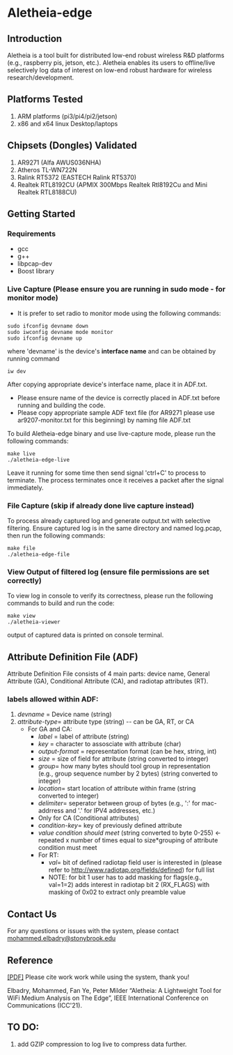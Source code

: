 # Aletheia-edge

## Introduction
Aletheia is a tool built for distributed low-end robust wireless R&D platforms (e.g., raspberry pis, jetson, etc.). Aletheia enables its users to offline/live selectively log data of interest on low-end robust hardware for wireless research/development.

## Platforms Tested
1. ARM platforms (pi3/pi4/pi2/jetson)
2. x86 and x64 linux Desktop/laptops

## Chipsets (Dongles) Validated
1. AR9271 (Alfa AWUS036NHA)
2. Atheros TL-WN722N
3. Ralink RT5372 (EASTECH Ralink RT5370)
4. Realtek RTL8192CU (APMIX 300Mbps Realtek Rtl8192Cu and Mini Realtek RTL8188CU)

## Getting Started

### Requirements
- gcc
- g++
- libpcap-dev
- Boost library

### Live Capture (Please ensure you are running in sudo mode - for monitor mode)

- It is prefer to set radio to monitor mode using the following commands:
```
sudo ifconfig devname down 
sudo iwconfig devname mode monitor
sudo ifconfig devname up
```
where 'devname' is the device's **interface name** and can be obtained by running command 
```
iw dev
```
After copying appropriate device's interface name, place it in ADF.txt.

- Please ensure name of the device is correctly placed in ADF.txt before running and building the code.
- Please copy appropriate sample ADF text file (for AR9271 please use ar9207-monitor.txt for this beginning) by naming file ADF.txt

To build Aletheia-edge binary and use live-capture mode, please run the following commands:
```
make live
./aletheia-edge-live
```

Leave it running for some time then send signal 'ctrl+C' to process to terminate. The process terminates once it receives a packet after the signal immediately.

### File Capture (skip if already done live capture instead)
To process already captured log and generate output.txt with selective filtering. Ensure captured log is in the same directory and named log.pcap, then run the following commands:
```
make file
./aletheia-edge-file
```

### View Output of filtered log (ensure file permissions are set correctly)
To view log in console to verify its correctness, please run the following commands to build and run the code:
```
make view
./aletheia-viewer
```

output of captured data is printed on console terminal.

## Attribute Definition File (ADF)

Attribute Definition File consists of 4 main parts: device name, General Attribute (GA), Conditional Attribute (CA), and radiotap attributes (RT).

### labels allowed within ADF:
1. *devname* = Device name (string)
2. *attribute-type*= attribute type (string) -- can be GA, RT, or CA
    - For GA and CA:
      - *label* = label of attribute (string)
      - *key* = character to assosciate with attribute (char) 
      - *output-format* = representation format (can be hex, string, int)
      - *size* = size of field for attribute (string converted to integer)
      - *group*= how many bytes should tool group in representation (e.g., group sequence number by 2 bytes) (string converted to integer)
      - *location*= start location of attribute within frame (string converted to integer)
      - *delimiter*= seperator between group of bytes (e.g., ':' for mac-addrress and '.' for IPV4 addresses, etc.)
      - Only for CA (Conditional attributes)
      - *condition-key*= key of previously defined attribute
      - *value condition should meet* (string converted to byte 0-255) <- repeated x number of times equal to size*grouping of attribute condition must meet
      - For RT:
        - *val*= bit of defined radiotap field user is interested in (please refer to http://www.radiotap.org/fields/defined) for full list
        - NOTE: for bit 1 user has to add masking for flags(e.g., val=1=2) adds interest in radiotap bit 2 (RX_FLAGS) with masking of 0x02 to extract only preamble value
     
## Contact Us

For any questions or issues with the system, please contact mohammed.elbadry@stonybrook.edu

## Reference

[[PDF]](https://www.petermilder.com/assets/pdf/papers/21icc-aletheia.pdf) Please cite work work while using the system, thank you!

Elbadry, Mohammed, Fan Ye, Peter Milder “Aletheia: A Lightweight Tool for WiFi Medium Analysis on The Edge”, IEEE International Conference on Communications (ICC'21).

## TO DO: 

1. add GZIP compression to log live to compress data further.
